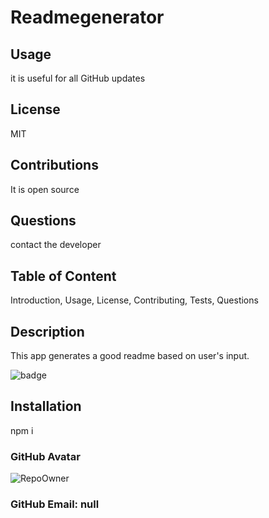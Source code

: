 # Readmegenerator

## Usage

it is useful for all GitHub updates

## License

MIT

## Contributions

It is open source

## Questions

contact the developer

## Table of Content

Introduction, Usage, License, Contributing, Tests, Questions

## Description

This app generates a good readme based on user's input.

![badge](https://img.shields.io/badge/license-MIT-blue)

## Installation

npm i

### GitHub Avatar

![RepoOwner](https://avatars3.githubusercontent.com/u/58992132?v=4&s=48)

### GitHub Email: null

